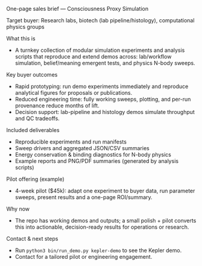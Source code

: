 One-page sales brief — Consciousness Proxy Simulation

Target buyer: Research labs, biotech (lab pipeline/histology), computational physics groups

What this is
- A turnkey collection of modular simulation experiments and analysis scripts that reproduce and extend demos across: lab/workflow simulation, belief/meaning emergent tests, and physics N-body sweeps.

Key buyer outcomes
- Rapid prototyping: run demo experiments immediately and reproduce analytical figures for proposals or publications.
- Reduced engineering time: fully working sweeps, plotting, and per-run provenance reduce months of lift.
- Decision support: lab-pipeline and histology demos simulate throughput and QC tradeoffs.

Included deliverables
- Reproducible experiments and run manifests
- Sweep drivers and aggregated JSON/CSV summaries
- Energy conservation & binding diagnostics for N-body physics
- Example reports and PNG/PDF summaries (generated by analysis scripts)

Pilot offering (example)
- 4-week pilot ($45k): adapt one experiment to buyer data, run parameter sweeps, present results and a one-page ROI/summary.

Why now
- The repo has working demos and outputs; a small polish + pilot converts this into actionable, decision-ready results for operations or research.

Contact & next steps
- Run `python3 bin/run_demo.py kepler-demo` to see the Kepler demo.
- Contact for a tailored pilot or engineering engagement.
